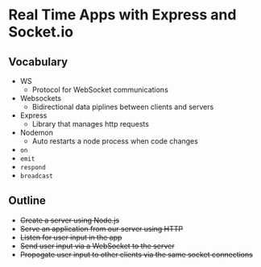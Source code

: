 # Real Time Apps with Express and Socket.io

## Vocabulary

* WS
  * Protocol for WebSocket communications
* Websockets
  * Bidirectional data piplines between clients and servers
* Express
  * Library that manages http requests
* Nodemon
  * Auto restarts a node process when code changes
* `on`
* `emit`
* `respond`
* `broadcast`

## Outline

* ~~Create a server using Node.js~~
* ~~Serve an application from our server using HTTP~~
* ~~Listen for user input in the app~~
* ~~Send user input via a WebSocket to the server~~
* ~~Propogate user input to other clients via the same socket connections~~

